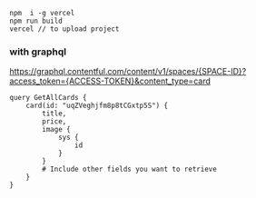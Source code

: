 ```
npm  i -g vercel
npm run build
vercel // to upload project
```

### with graphql
https://graphql.contentful.com/content/v1/spaces/{SPACE-ID}?access_token={ACCESS-TOKEN}&content_type=card
```
query GetAllCards {
    card(id: "uqZVeghjfm8p8tCGxtp5S") {
        title,
        price,
        image {
            sys {
                id
            }
        }
        # Include other fields you want to retrieve
    }
}
```



<!--
https://www.youtube.com/watch?v=WXz2OR8jgMc
https://github.com/panaverse/learn-nextjs/tree/main/step09_headless_cms
https://github.com/AhmedRazaShaikh0/contentful-tutorial/tree/main

example with contentful.createClient and handling content model with API:
https://github.com/eric-schmidt/demo-agile-deployments/blob/main/lib/contentful.mjs#L8
-->
